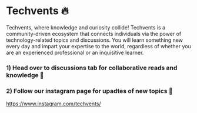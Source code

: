 # Techvents 🔥
Techvents, where knowledge and curiosity collide! Techvents is a community-driven ecosystem that connects individuals via the power of technology-related topics and discussions. You will learn something new every day and impart your expertise to the world, regardless of whether you are an experienced professional or an inquisitive learner.

### 1) Head over to discussions tab for collaborative reads and knowledge 🚀

### 2) Follow our instagram page for upadtes of new topics 🔔
https://www.instagram.com/techvents/
